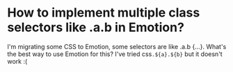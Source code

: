 
# How to implement multiple class selectors like .a.b in Emotion?

I'm migrating some CSS to Emotion, some selectors are like .a.b {...}. What's the best way to use Emotion for this?
I've tried css`.${a}.${b}` but it doesn't work :(

        
